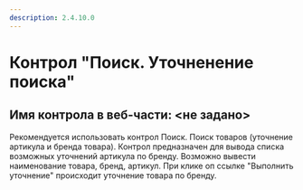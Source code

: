 ```yaml
---
description: 2.4.10.0
---
```


# Контрол "Поиск. Уточненение поиска"

## Имя контрола в веб-части: &lt;не задано&gt;

Рекомендуется использовать контрол Поиск. Поиск товаров \(уточнение артикула и бренда товара\). Контрол предназначен для вывода списка возможных уточнений артикула по бренду. Возможно вывести наименование товара, бренд, артикул. При клике оп ссылке "Выполнить уточнение" происходит уточнение товара по бренду.


